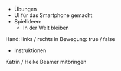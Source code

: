 
- Übungen
- UI für das Smartphone gemacht
- Spielideen:
	- In der Welt bleiben

Hand: links / rechts
in Bewegung: true  / false
- Instruktionen

Katrin / Heike Beamer mitbringen
